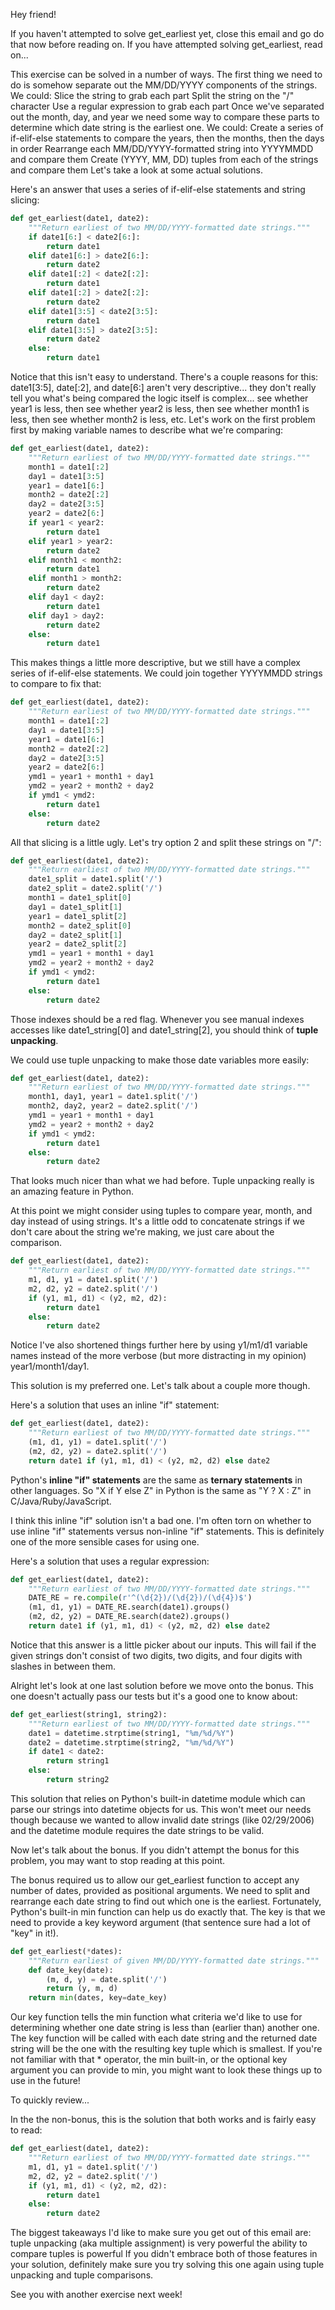 Hey friend!

If you haven't attempted to solve get_earliest yet, close this email and go do that now before reading on. If you have attempted solving get_earliest, read on...

This exercise can be solved in a number of ways. The first thing we need to do is somehow separate out the MM/DD/YYYY components of the strings. We could:
Slice the string to grab each part
Split the string on the "/" character
Use a regular expression to grab each part
Once we've separated out the month, day, and year we need some way to compare these parts to determine which date string is the earliest one. We could:
Create a series of if-elif-else statements to compare the years, then the months, then the days in order
Rearrange each MM/DD/YYYY-formatted string into YYYYMMDD and compare them
Create (YYYY, MM, DD) tuples from each of the strings and compare them
Let's take a look at some actual solutions.

Here's an answer that uses a series of if-elif-else statements and string slicing:

```python
def get_earliest(date1, date2):
    """Return earliest of two MM/DD/YYYY-formatted date strings."""
    if date1[6:] < date2[6:]:
        return date1
    elif date1[6:] > date2[6:]:
        return date2
    elif date1[:2] < date2[:2]:
        return date1
    elif date1[:2] > date2[:2]:
        return date2
    elif date1[3:5] < date2[3:5]:
        return date1
    elif date1[3:5] > date2[3:5]:
        return date2
    else:
        return date1
```

Notice that this isn't easy to understand. There's a couple reasons for this:
date1[3:5], date[:2], and date[6:] aren't very descriptive... they don't really tell you what's being compared
the logic itself is complex... see whether year1 is less, then see whether year2 is less, then see whether month1 is less, then see whether month2 is less, etc.
Let's work on the first problem first by making variable names to describe what we're comparing:

```python
def get_earliest(date1, date2):
    """Return earliest of two MM/DD/YYYY-formatted date strings."""
    month1 = date1[:2]
    day1 = date1[3:5]
    year1 = date1[6:]
    month2 = date2[:2]
    day2 = date2[3:5]
    year2 = date2[6:]
    if year1 < year2:
        return date1
    elif year1 > year2:
        return date2
    elif month1 < month2:
        return date1
    elif month1 > month2:
        return date2
    elif day1 < day2:
        return date1
    elif day1 > day2:
        return date2
    else:
        return date1
```

This makes things a little more descriptive, but we still have a complex series of if-elif-else statements. We could join together YYYYMMDD strings to compare to fix that:

```python
def get_earliest(date1, date2):
    """Return earliest of two MM/DD/YYYY-formatted date strings."""
    month1 = date1[:2]
    day1 = date1[3:5]
    year1 = date1[6:]
    month2 = date2[:2]
    day2 = date2[3:5]
    year2 = date2[6:]
    ymd1 = year1 + month1 + day1
    ymd2 = year2 + month2 + day2
    if ymd1 < ymd2:
        return date1
    else:
        return date2
```

All that slicing is a little ugly. Let's try option 2 and split these strings on "/":

```python
def get_earliest(date1, date2):
    """Return earliest of two MM/DD/YYYY-formatted date strings."""
    date1_split = date1.split('/')
    date2_split = date2.split('/')
    month1 = date1_split[0]
    day1 = date1_split[1]
    year1 = date1_split[2]
    month2 = date2_split[0]
    day2 = date2_split[1]
    year2 = date2_split[2]
    ymd1 = year1 + month1 + day1
    ymd2 = year2 + month2 + day2
    if ymd1 < ymd2:
        return date1
    else:
        return date2
```

Those indexes should be a red flag. Whenever you see manual indexes accesses like date1_string[0] and date1_string[2], you should think of **tuple unpacking**.

We could use tuple unpacking to make those date variables more easily:

```python
def get_earliest(date1, date2):
    """Return earliest of two MM/DD/YYYY-formatted date strings."""
    month1, day1, year1 = date1.split('/')
    month2, day2, year2 = date2.split('/')
    ymd1 = year1 + month1 + day1
    ymd2 = year2 + month2 + day2
    if ymd1 < ymd2:
        return date1
    else:
        return date2
```

That looks much nicer than what we had before. Tuple unpacking really is an amazing feature in Python.

At this point we might consider using tuples to compare year, month, and day instead of using strings. It's a little odd to concatenate strings if we don't care about the string we're making, we just care about the comparison.

```python
def get_earliest(date1, date2):
    """Return earliest of two MM/DD/YYYY-formatted date strings."""
    m1, d1, y1 = date1.split('/')
    m2, d2, y2 = date2.split('/')
    if (y1, m1, d1) < (y2, m2, d2):
        return date1
    else:
        return date2
```

Notice I've also shortened things further here by using y1/m1/d1 variable names instead of the more verbose (but more distracting in my opinion) year1/month1/day1.

This solution is my preferred one. Let's talk about a couple more though.

Here's a solution that uses an inline "if" statement:

```python
def get_earliest(date1, date2):
    """Return earliest of two MM/DD/YYYY-formatted date strings."""
    (m1, d1, y1) = date1.split('/')
    (m2, d2, y2) = date2.split('/')
    return date1 if (y1, m1, d1) < (y2, m2, d2) else date2
```

Python's **inline "if" statements** are the same as **ternary statements** in other languages. So "X if Y else Z" in Python is the same as "Y ? X : Z" in C/Java/Ruby/JavaScript.

I think this inline "if" solution isn't a bad one. I'm often torn on whether to use inline "if" statements versus non-inline "if" statements. This is definitely one of the more sensible cases for using one.

Here's a solution that uses a regular expression:

```python
def get_earliest(date1, date2):
    """Return earliest of two MM/DD/YYYY-formatted date strings."""
    DATE_RE = re.compile(r'^(\d{2})/(\d{2})/(\d{4})$')
    (m1, d1, y1) = DATE_RE.search(date1).groups()
    (m2, d2, y2) = DATE_RE.search(date2).groups()
    return date1 if (y1, m1, d1) < (y2, m2, d2) else date2
```

Notice that this answer is a little picker about our inputs. This will fail if the given strings don't consist of two digits, two digits, and four digits with slashes in between them.

Alright let's look at one last solution before we move onto the bonus. This one doesn't actually pass our tests but it's a good one to know about:

```python
def get_earliest(string1, string2):
    """Return earliest of two MM/DD/YYYY-formatted date strings."""
    date1 = datetime.strptime(string1, "%m/%d/%Y")
    date2 = datetime.strptime(string2, "%m/%d/%Y")
    if date1 < date2:
        return string1
    else:
        return string2
```

 This solution that relies on Python's built-in datetime module which can parse our strings into datetime objects for us. This won't meet our needs though because we wanted to allow invalid date strings (like 02/29/2006) and the datetime module requires the date strings to be valid.

Now let's talk about the bonus. If you didn't attempt the bonus for this problem, you may want to stop reading at this point.

The bonus required us to allow our get_earliest function to accept any number of dates, provided as positional arguments. We need to split and rearrange each date string to find out which one is the earliest. Fortunately, Python's built-in min function can help us do exactly that. The key is that we need to provide a key keyword argument (that sentence sure had a lot of "key" in it!).

```python
def get_earliest(*dates):
    """Return earliest of given MM/DD/YYYY-formatted date strings."""
    def date_key(date):
        (m, d, y) = date.split('/')
        return (y, m, d)
    return min(dates, key=date_key)
```

Our key function tells the min function what criteria we'd like to use for determining whether one date string is less than (earlier than) another one. The key function will be called with each date string and the returned date string will be the one with the resulting key tuple which is smallest. If you're not familiar with that * operator, the min built-in, or the optional key argument you can provide to min, you might want to look these things up to use in the future!

To quickly review...

In the the non-bonus, this is the solution that both works and is fairly easy to read:

```python
def get_earliest(date1, date2):
    """Return earliest of two MM/DD/YYYY-formatted date strings."""
    m1, d1, y1 = date1.split('/')
    m2, d2, y2 = date2.split('/')
    if (y1, m1, d1) < (y2, m2, d2):
        return date1
    else:
        return date2
```

The biggest takeaways I'd like to make sure you get out of this email are:
tuple unpacking (aka multiple assignment) is very powerful
the ability to compare tuples is powerful
If you didn't embrace both of those features in your solution, definitely make sure you try solving this one again using tuple unpacking and tuple comparisons.

See you with another exercise next week!
